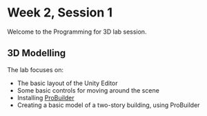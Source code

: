 # Week 2, Session 1

Welcome to the Programming for 3D lab session.

## 3D Modelling

The lab focuses on:

+ The basic layout of the Unity Editor
+ Some basic controls for moving around the scene
+ Installing [ProBuilder](https://unity.com/features/probuilder)
+ Creating a basic model of a two-story building, using ProBuilder

